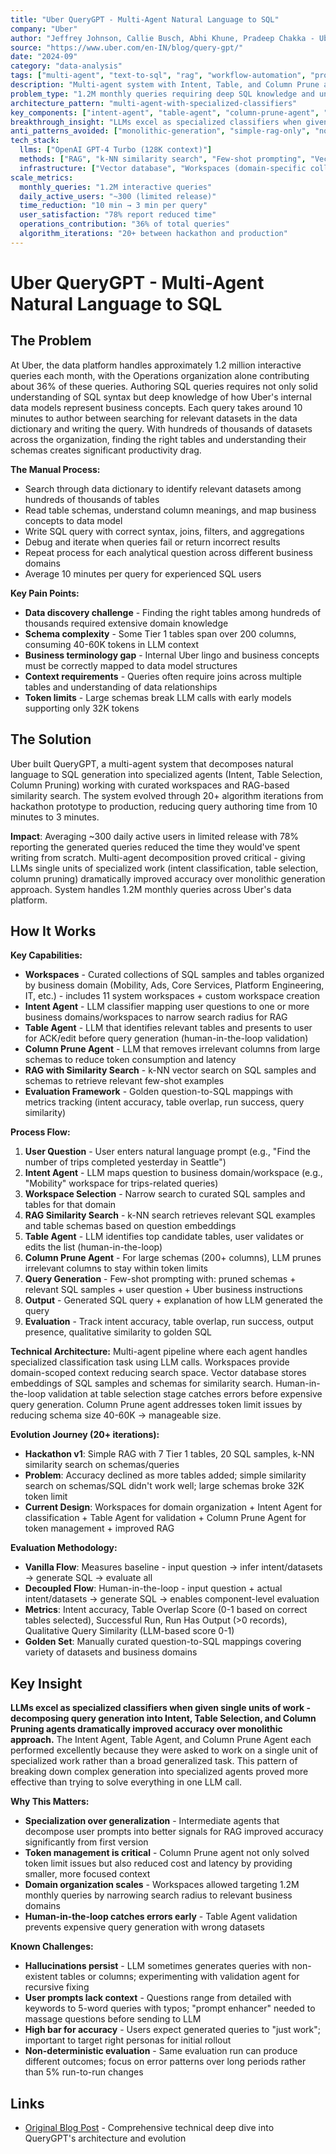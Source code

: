 ```yaml
---
title: "Uber QueryGPT - Multi-Agent Natural Language to SQL"
company: "Uber"
author: "Jeffrey Johnson, Callie Busch, Abhi Khune, Pradeep Chakka - Uber Data Platform Team"
source: "https://www.uber.com/en-IN/blog/query-gpt/"
date: "2024-09"
category: "data-analysis"
tags: ["multi-agent", "text-to-sql", "rag", "workflow-automation", "production", "developer-productivity"]
description: "Multi-agent system with Intent, Table, and Column Prune agents reducing SQL authoring from 10 minutes to 3 minutes with 78% user satisfaction"
problem_type: "1.2M monthly queries requiring deep SQL knowledge and understanding of complex internal data models"
architecture_pattern: "multi-agent-with-specialized-classifiers"
key_components: ["intent-agent", "table-agent", "column-prune-agent", "workspaces", "rag-similarity-search", "human-in-the-loop-validation"]
breakthrough_insight: "LLMs excel as specialized classifiers when given single units of work - decomposing query generation into Intent, Table Selection, and Column Pruning agents dramatically improved accuracy over monolithic approach"
anti_patterns_avoided: ["monolithic-generation", "simple-rag-only", "no-domain-organization", "ignoring-token-limits"]
tech_stack:
  llms: ["OpenAI GPT-4 Turbo (128K context)"]
  methods: ["RAG", "k-NN similarity search", "Few-shot prompting", "Vector embeddings"]
  infrastructure: ["Vector database", "Workspaces (domain-specific collections)"]
scale_metrics:
  monthly_queries: "1.2M interactive queries"
  daily_active_users: "~300 (limited release)"
  time_reduction: "10 min → 3 min per query"
  user_satisfaction: "78% report reduced time"
  operations_contribution: "36% of total queries"
  algorithm_iterations: "20+ between hackathon and production"
---
```


# Uber QueryGPT - Multi-Agent Natural Language to SQL

## The Problem

At Uber, the data platform handles approximately 1.2 million interactive queries each month, with the Operations organization alone contributing about 36% of these queries. Authoring SQL queries requires not only solid understanding of SQL syntax but deep knowledge of how Uber's internal data models represent business concepts. Each query takes around 10 minutes to author between searching for relevant datasets in the data dictionary and writing the query. With hundreds of thousands of datasets across the organization, finding the right tables and understanding their schemas creates significant productivity drag.

**The Manual Process:**
- Search through data dictionary to identify relevant datasets among hundreds of thousands of tables
- Read table schemas, understand column meanings, and map business concepts to data model
- Write SQL query with correct syntax, joins, filters, and aggregations
- Debug and iterate when queries fail or return incorrect results
- Repeat process for each analytical question across different business domains
- Average 10 minutes per query for experienced SQL users

**Key Pain Points:**
- **Data discovery challenge** - Finding the right tables among hundreds of thousands required extensive domain knowledge
- **Schema complexity** - Some Tier 1 tables span over 200 columns, consuming 40-60K tokens in LLM context
- **Business terminology gap** - Internal Uber lingo and business concepts must be correctly mapped to data model structures
- **Context requirements** - Queries often require joins across multiple tables and understanding of data relationships
- **Token limits** - Large schemas break LLM calls with early models supporting only 32K tokens

## The Solution

Uber built QueryGPT, a multi-agent system that decomposes natural language to SQL generation into specialized agents (Intent, Table Selection, Column Pruning) working with curated workspaces and RAG-based similarity search. The system evolved through 20+ algorithm iterations from hackathon prototype to production, reducing query authoring time from 10 minutes to 3 minutes.

**Impact**: Averaging ~300 daily active users in limited release with 78% reporting the generated queries reduced the time they would've spent writing from scratch. Multi-agent decomposition proved critical - giving LLMs single units of specialized work (intent classification, table selection, column pruning) dramatically improved accuracy over monolithic generation approach. System handles 1.2M monthly queries across Uber's data platform.

## How It Works

**Key Capabilities:**
- **Workspaces** - Curated collections of SQL samples and tables organized by business domain (Mobility, Ads, Core Services, Platform Engineering, IT, etc.) - includes 11 system workspaces + custom workspace creation
- **Intent Agent** - LLM classifier mapping user questions to one or more business domains/workspaces to narrow search radius for RAG
- **Table Agent** - LLM that identifies relevant tables and presents to user for ACK/edit before query generation (human-in-the-loop validation)
- **Column Prune Agent** - LLM that removes irrelevant columns from large schemas to reduce token consumption and latency
- **RAG with Similarity Search** - k-NN vector search on SQL samples and schemas to retrieve relevant few-shot examples
- **Evaluation Framework** - Golden question-to-SQL mappings with metrics tracking (intent accuracy, table overlap, run success, query similarity)

**Process Flow:**
1. **User Question** - User enters natural language prompt (e.g., "Find the number of trips completed yesterday in Seattle")
2. **Intent Agent** - LLM maps question to business domain/workspace (e.g., "Mobility" workspace for trips-related queries)
3. **Workspace Selection** - Narrow search to curated SQL samples and tables for that domain
4. **RAG Similarity Search** - k-NN search retrieves relevant SQL examples and table schemas based on question embeddings
5. **Table Agent** - LLM identifies top candidate tables, user validates or edits the list (human-in-the-loop)
6. **Column Prune Agent** - For large schemas (200+ columns), LLM prunes irrelevant columns to stay within token limits
7. **Query Generation** - Few-shot prompting with: pruned schemas + relevant SQL samples + user question + Uber business instructions
8. **Output** - Generated SQL query + explanation of how LLM generated the query
9. **Evaluation** - Track intent accuracy, table overlap, run success, output presence, qualitative similarity to golden SQL

**Technical Architecture:** Multi-agent pipeline where each agent handles specialized classification task using LLM calls. Workspaces provide domain-scoped context reducing search space. Vector database stores embeddings of SQL samples and schemas for similarity search. Human-in-the-loop validation at table selection stage catches errors before expensive query generation. Column Prune agent addresses token limit issues by reducing schema size 40-60K → manageable size.

**Evolution Journey (20+ iterations):**
- **Hackathon v1**: Simple RAG with 7 Tier 1 tables, 20 SQL samples, k-NN similarity search on schemas/queries
- **Problem**: Accuracy declined as more tables added; simple similarity search on schemas/SQL didn't work well; large schemas broke 32K token limit
- **Current Design**: Workspaces for domain organization + Intent Agent for classification + Table Agent for validation + Column Prune Agent for token management + improved RAG

**Evaluation Methodology:**
- **Vanilla Flow**: Measures baseline - input question → infer intent/datasets → generate SQL → evaluate all
- **Decoupled Flow**: Human-in-the-loop - input question + actual intent/datasets → generate SQL → enables component-level evaluation
- **Metrics**: Intent accuracy, Table Overlap Score (0-1 based on correct tables selected), Successful Run, Run Has Output (>0 records), Qualitative Query Similarity (LLM-based score 0-1)
- **Golden Set**: Manually curated question-to-SQL mappings covering variety of datasets and business domains

## Key Insight

**LLMs excel as specialized classifiers when given single units of work - decomposing query generation into Intent, Table Selection, and Column Pruning agents dramatically improved accuracy over monolithic approach.** The Intent Agent, Table Agent, and Column Prune Agent each performed excellently because they were asked to work on a single unit of specialized work rather than a broad generalized task. This pattern of breaking down complex generation into specialized agents proved more effective than trying to solve everything in one LLM call.

**Why This Matters:**
- **Specialization over generalization** - Intermediate agents that decompose user prompts into better signals for RAG improved accuracy significantly from first version
- **Token management is critical** - Column Prune agent not only solved token limit issues but also reduced cost and latency by providing smaller, more focused context
- **Domain organization scales** - Workspaces allowed targeting 1.2M monthly queries by narrowing search radius to relevant business domains
- **Human-in-the-loop catches errors early** - Table Agent validation prevents expensive query generation with wrong datasets

**Known Challenges:**
- **Hallucinations persist** - LLM sometimes generates queries with non-existent tables or columns; experimenting with validation agent for recursive fixing
- **User prompts lack context** - Questions range from detailed with keywords to 5-word queries with typos; "prompt enhancer" needed to massage questions before sending to LLM
- **High bar for accuracy** - Users expect generated queries to "just work"; important to target right personas for initial rollout
- **Non-deterministic evaluation** - Same evaluation run can produce different outcomes; focus on error patterns over long periods rather than 5% run-to-run changes

## Links

- [Original Blog Post](https://www.uber.com/en-IN/blog/query-gpt/) - Comprehensive technical deep dive into QueryGPT's architecture and evolution
